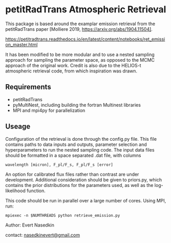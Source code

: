 # petitRadTrans Atmospheric Retrieval

This package is based around the examplar emission retrieval from the petitRadTrans paper [Molliere 2019, https://arxiv.org/abs/1904.11504]. 

https://petitradtrans.readthedocs.io/en/latest/content/notebooks/ret_emission_master.html

It has been modified to be more modular and to use a nested sampling approach for sampling the parameter space, 
as opposed to the MCMC approach of the original work. Credit is also due to the HELIOS-t atmospheric retrieval 
code, from which inspiration was drawn.

## Requirements
* petitRadTrans
* pyMultiNest, including building the fortran Multinest libraries
* MPI and mpi4py for parallelization

## Useage
Configuration of the retrieval is done through the config.py file. This file contains paths to data inputs and outputs,
parameter selection and hyperparameters to run the nested sampling code. The input data files should be formatted in a 
space separated .dat file, with columns
```
wavelength [micron], F_pl/F_s, F_pl/F_s [error]
```
An option for calibrated flux files rather than contrast are under development.
Additional consideration should be given to priors.py, which contains the prior distributions for the parameters used, 
as well as the log-likelihood function.

This code should be run in parallel over a large number of cores. Using MPI, run:
```
mpiexec -n $NUMTHREADS python retrieve_emission.py
```

Author: Evert Nasedkin

contact: nasedkinevert@gmail.com
